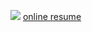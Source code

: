 [<img src="https://static-exp1.licdn.com/sc/h/al2o9zrvru7aqj8e1x2rzsrca">](https://www.linkedin.com/in/moncef-karim-ait-belkacem-a31b75191)
[online resume](mk8bk.github.io)
